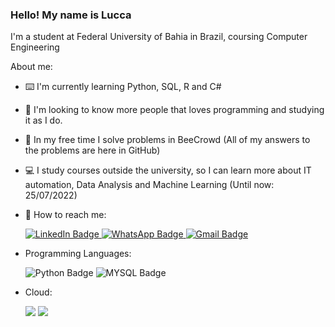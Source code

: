 ### Hello! My name is Lucca

I'm a student at Federal University of Bahia in Brazil, coursing Computer Engineering

About me:

- ⌨️ I'm currently learning Python, SQL, R and C#
- 🤝 I'm looking to know more people that loves programming and studying it as I do.
- 🐝 In my free time I solve problems in BeeCrowd (All of my answers to the problems are here in GitHub)
- 💻 I study courses outside the university, so I can learn more about IT automation, Data Analysis and Machine Learning (Until now: 25/07/2022)

- 📱 How to reach me: <div id="badges">
  <a href="https://www.linkedin.com/in/lucca-chastinet-430087235/">
    <img src="https://img.shields.io/badge/LinkedIn-blue?style=for-the-badge&logo=linkedin&logoColor=white" alt="LinkedIn Badge"/>
  </a>
  <a href="https://api.whatsapp.com/send?phone=5571983889079">
    <img src="https://img.shields.io/badge/WhatsApp-25D366?style=for-the-badge&logo=whatsapp&logoColor=white" alt="WhatsApp Badge">
  </a>
  <a href="mailto:luccachastinet20@gmail.com">
    <img src="https://img.shields.io/badge/Gmail-D14836?style=for-the-badge&logo=gmail&logoColor=white" alt= "Gmail Badge">
  </a>
  </div>
  
- Programming Languages: 

  <img src= "https://img.shields.io/badge/Python-FFD43B?style=for-the-badge&logo=python&logoColor=blue" alt= "Python Badge"> <img src= "https://img.shields.io/badge/MySQL-005C84?style=for-the-badge&logo=mysql&logoColor=white" alt= "MYSQL Badge">

- Cloud:
  
  <img src = "https://img.shields.io/badge/GoogleCloud-%234285F4.svg?style=for-the-badge&logo=google-cloud&logoColor=white"> <img src = "https://img.shields.io/badge/azure-%230072C6.svg?style=for-the-badge&logo=microsoftazure&logoColor=white">


<!--
**LuccaChastinet/LuccaChastinet** is a ✨ _special_ ✨ repository because its `README.md` (this file) appears on your GitHub profile.

